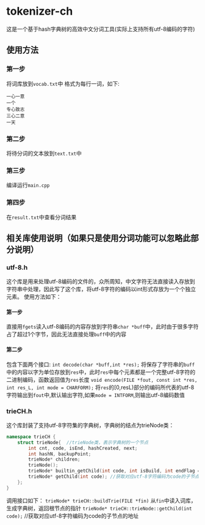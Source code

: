 # tokenizer-ch
这是一个基于hash字典树的高效中文分词工具(实际上支持所有utf-8编码的字符)
## 使用方法
### 第一步
将词库放到`vocab.txt`中
格式为每行一词，如下:
```
一心一意
一个
专心致志
三心二意
一天
```
### 第二步
将待分词的文本放到`text.txt`中
### 第三步
编译运行`main.cpp`
### 第四步
在`result.txt`中查看分词结果

## 相关库使用说明（**如果只是使用分词功能可以忽略此部分说明**）
### utf-8.h
这个库是用来处理utf-8编码的文件的，众所周知，中文字符无法直接读入存放到字符串中处理，因此写了这个库，将utf-8字符的编码以int形式存放为一个个独立元素。
使用方法如下：
#### 第一步
直接用`fgets`读入utf-8编码的内容存放到字符串`char *buff`中，此时由于很多字符占了超过1个字节，因此无法直接处理`buff`中的内容
#### 第二步
包含下面两个接口:
`int decode(char *buff,int *res);`
将保存了字符串的`buff`中的内容以字为单位存放到`res`中，此时`res`中每个元素都是一个完整utf-8字符的二进制编码，函数返回值为`res`长度
`void encode(FILE *fout, const int *res, int res_L, int mode = CHARFORM);`
将`res`的[0,resL)部分的编码所代表的utf-8字符输出到`fout`中,默认输出字符,如果`mode = INTFORM`,则输出utf-8编码数值

### trieCH.h
这个库封装了支持utf-8字符集的字典树，字典树的结点为trieNode类：
```c++
namespace trieCH {
    struct trieNode{  //trieNode类，表示字典树的一个节点
        int cnt, code, isEnd, hashCreated, next;
        int hashN, backupPoint;
        trieNode* children;
        trieNode();
        trieNode* builtin_getChild(int code, int isBuild, int endFlag = 0);
        trieNode* getChild(int code); //获取对应utf-8字符编码为code的子节点的地址
    };
}
```
调用接口如下：
`trieNode* trieCH::buildTrie(FILE *fin)`
从`fin`中读入词库，生成字典树，返回根节点的指针
`trieNode* trieCH::trieNode::getChild(int code);` //获取对应utf-8字符编码为code的子节点的地址


